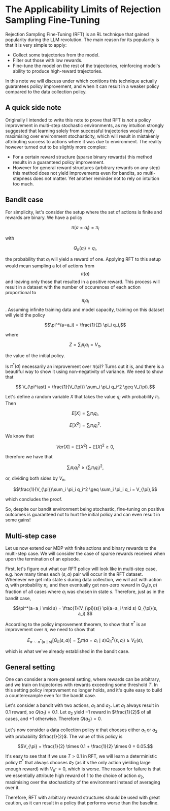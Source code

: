 # The Applicability Limits of Rejection Sampling Fine-Tuning

Rejection Sampling Fine-Tuning (RFT) is an RL technique that gained popularity during the LLM revolution. The main reason for its popularity is that it is very simple to apply:
* Collect some trajectories from the model.
* Filter out those with low rewards.
* Fine-tune the model on the rest of the trajectories, reinforcing model's ability to produce high-reward trajectories.

In this note we will discuss under which conitions this technique actually guarantees policy improvement, and when it can result in a weaker policy compared to the data collection policy.

## A quick side note

Originally I intended to write this note to prove that RFT is _not_ a policy improvement in multi-step stochastic environments, as my intuition strongly suggested that learning solely from successful trajectories would imply maximising over environment stochasticity, which will result in mistakenly attributing success to actions where it was due to environment. The reality however turned out to be slightly more complex:
* For a certain reward structure (sparse binary rewards) this method results in a guaranteed policy improvement.
* However for general reward structures (arbitrary rewards on any step) this method does not yield improvements even for bandits, so multi-stepness does not matter.
Yet another reminder not to rely on intuition too much.

## Bandit case

For simplicity, let's consider the setup where the set of actions is finite and rewards are binary. We have a policy

$$\pi(a=a_i) = \pi_i$$

with

$$Q_{\pi}(a_i) = q_i,$$

the probability that $a_i$ will yield a reward of one. Applying RFT to this setup would mean sampling a lot of actions from $$\pi(a)$$ and leaving only those that resulted in a positive reward.
This process will result in a dataset with the number of occurences of each action proportional to $$\pi_i q_i$$. Assuming infinite training data and model capacity,
training on this dataset will yield the policy

$$\pi^*(a=a_i) = \frac{1}{Z} \pi_i q_i,$$

where

$$Z= \sum_i \pi_i q_i = V_{\pi},$$

the value of the initial policy.

Is $\pi^*(a)$ necessarily an improvement over $\pi(a)$? Turns out it is, and there is a beautiful way to show it using non-negativity of variance.
We need to show that

$$ V_{\pi^\ast} = \frac{1}{V_{\pi}} \sum_i \pi_i q_i^2 \geq V_{\pi}.$$

Let's define a random variable $X$ that takes the value $q_i$ with probability $\pi_i$. Then

$$E[X] = \sum_i \pi_i q_i,$$

$$E[X^2] = \sum_i \pi_i q_i^2.$$

We know that

$$Var[X] = \mathbb{E}[X^2] - \mathbb{E}[X]^2 \geq 0,$$

therefore we have that

$$\sum_i \pi_i q_i^2 \geq (\sum_i \pi_i q_i)^2,$$

or, dividing both sides by $V_{\pi}$,

$$\frac{1}{V_{\pi}}\sum_i \pi_i q_i^2 \geq \sum_i \pi_i q_i = V_{\pi},$$

which concludes the proof.

So, despite our bandit environment being stochastic, fine-tuning on positive outcomes is guaranteed not to hurt the initial policy and can even result in some gains!

## Multi-step case

Let us now extend our MDP with finite actions and binary rewards to the multi-step case. We will consider the case of sparse rewards received when upon the termination of an episode.

First, let's figure out what our RFT policy will look like in multi-step case, e.g. how many times each $(s, a)$ pair will occur in the RFT dataset. Whenever we get into state $s$ during data collection, we will act with action $a_i$ with probability $\pi_i$, and then eventually get non-zero reward in $Q_{\pi}(s, a)$ fraction of all cases where $a_i$ was chosen in state $s$. Therefore, just as in the bandit case,

$$\pi^*(a=a_i \mid s) = \frac{1}{V_{\pi}(s)} \pi(a=a_i \mid s) Q_{\pi}(s, a_i).$$

According to the policy improvement theorem, to show that $\pi^\ast$ is an improvement over $\pi$, we need to show that

$$E_{a \sim \pi^\ast(a \mid s)}[Q_{\pi}(s, a)] = \sum_i \pi(a=a_i \mid s) Q^2_{\pi}(s, a_i) \geq V_{\pi}(s),$$

which is what we've already established in the bandit case.

## General setting

One can consider a more general setting, where rewards can be arbitrary, and we train on trajectories with rewards exceeding some threshold $T$. In this setting policy improvement no longer holds, and it's quite easy to build a counterexample even for the bandit case.

Let's consider a bandit with two actions, $a_1$ and $a_2$. Let $a_1$ always result in $0.1$ reward, so $Q(a_1)=0.1$. Let $a_2$ yield $-1$ reward in $\frac{1}{2}$ of all cases, and $+1$ otherwise. Therefore $Q(a_2)=0$.

Let's now consider a data collection policy $\pi$ that chooses either $a_1$ or $a_2$ with probability $\frac{1}{2}$. The value of this policy is

$$V_{\pi} = \frac{1}{2} \times 0.1 + \frac{1}{2} \times 0 = 0.05.$$

It's easy to see that if we use $T > 0.1$ in RFT, we will learn a deterministic policy $\pi^\ast$ that always chooses $a_2$ (as it's the only action yielding large enough reward) with $V_{\pi^\ast} = 0$, which is worse. The reason for failure is that we essentially attribute high reward of $1$ to the choice of action $a_2$, maximising over the stochasticity of the environment instead of averaging over it.

Therefore, RFT with arbitrary reward structures should be used with great caution, as it can result in a policy that performs worse than the baseline.
